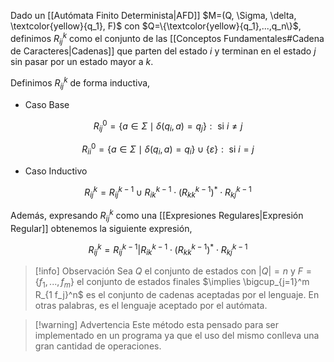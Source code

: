 Dado un [[Autómata Finito Determinista|AFD]] $M=(Q, \Sigma, \delta, \textcolor{yellow}{q_1}, F)$ con $Q=\{\textcolor{yellow}{q_1},...,q_n\}$, definimos $R_{ij}^k$ como el conjunto de las [[Conceptos Fundamentales#Cadena de Caracteres|Cadenas]] que parten del estado $i$ y terminan en el estado $j$ sin pasar por un estado mayor a $k$.

Definimos $R_{ij}^k$ de forma inductiva,
- Caso Base

$$\tag{1} R_{ij}^0=\{a \in \Sigma \mid \delta(q_i, a) = q_j \} : \text{ si } i \neq j$$

$$\tag{2} R_{ii}^0=\{a \in \Sigma \mid \delta(q_i, a) = q_i \} \cup \{ \varepsilon \} : \text{ si } i = j$$

- Caso Inductivo

$$\tag{3} R_{ij}^k=R_{ij}^{k-1} \cup R_{ik}^{k-1} \cdot (R_{kk}^{k-1})^\ast \cdot R_{kj}^{k-1}$$

Además, expresando $R_{ij}^k$ como una [[Expresiones Regulares|Expresión Regular]] obtenemos la siguiente expresión,

$$R_{ij}^k=R_{ij}^{k-1} | R_{ik}^{k-1} \cdot (R_{kk}^{k-1})^\ast \cdot R_{kj}^{k-1}$$

> [!info]  Observación
> Sea $Q$ el conjunto de estados con $|Q|=n$ y $F=\{f_1,...,f_m\}$ el conjunto de estados finales $\implies \bigcup_{j=1}^m R_{1 f_j}^n$ es el conjunto de cadenas aceptadas por el lenguaje. En otras palabras, es el lenguaje aceptado por el autómata.

> [!warning] Advertencia
> Este método esta pensado para ser implementado en un programa ya que el uso del mismo conlleva una gran cantidad de operaciones.
